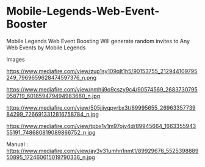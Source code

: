# Mobile-Legends-Web-Event-Booster
Mobile Legends Web Event Boosting Will generate random invites to Any Web Events by Mobile Legends

Images 


https://www.mediafire.com/view/zup1sy109qlt1h5/90153755_212944109795249_7969659628474597376_n.png

https://www.mediafire.com/view/nmhjj9o9cszy9c4/90574569_2683730795058719_601859479494983680_n.jpg

https://www.mediafire.com/view/505jjivqpvrbx3t/89995655_2696335773984299_7266913312816758784_n.jpg

https://www.mediafire.com/view/tpbx1y1m97ojv4d/89945664_166335594355191_748680819089866752_n.jpg

Manual : https://www.mediafire.com/view/ay3v31umhn1nmt1/89929676_552539888950895_172460615019790336_n.jpg
